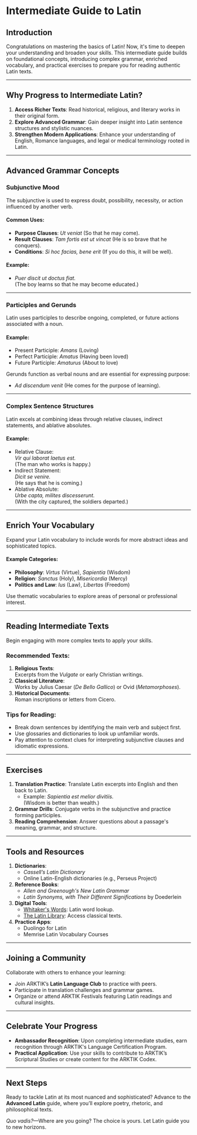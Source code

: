 # **Intermediate Guide to Latin**

## **Introduction**
Congratulations on mastering the basics of Latin! Now, it's time to deepen your understanding and broaden your skills. This intermediate guide builds on foundational concepts, introducing complex grammar, enriched vocabulary, and practical exercises to prepare you for reading authentic Latin texts.

---

## **Why Progress to Intermediate Latin?**
1. **Access Richer Texts**: Read historical, religious, and literary works in their original form.
2. **Explore Advanced Grammar**: Gain deeper insight into Latin sentence structures and stylistic nuances.
3. **Strengthen Modern Applications**: Enhance your understanding of English, Romance languages, and legal or medical terminology rooted in Latin.

---

## **Advanced Grammar Concepts**
### **Subjunctive Mood**
The subjunctive is used to express doubt, possibility, necessity, or action influenced by another verb.

#### Common Uses:
- **Purpose Clauses**: *Ut veniat* (So that he may come).
- **Result Clauses**: *Tam fortis est ut vincat* (He is so brave that he conquers).
- **Conditions**: *Si hoc facias, bene erit* (If you do this, it will be well).

#### Example:
- *Puer discit ut doctus fiat.*  
  (The boy learns so that he may become educated.)

---

### **Participles and Gerunds**
Latin uses participles to describe ongoing, completed, or future actions associated with a noun.

#### Example:
- Present Participle: *Amans* (Loving)
- Perfect Participle: *Amatus* (Having been loved)
- Future Participle: *Amaturus* (About to love)

Gerunds function as verbal nouns and are essential for expressing purpose:
- *Ad discendum venit* (He comes for the purpose of learning).

---

### **Complex Sentence Structures**
Latin excels at combining ideas through relative clauses, indirect statements, and ablative absolutes.

#### Example:
- Relative Clause:  
  *Vir qui laborat laetus est.*  
  (The man who works is happy.)
- Indirect Statement:  
  *Dicit se venire.*  
  (He says that he is coming.)
- Ablative Absolute:  
  *Urbe capta, milites discesserunt.*  
  (With the city captured, the soldiers departed.)

---

## **Enrich Your Vocabulary**
Expand your Latin vocabulary to include words for more abstract ideas and sophisticated topics.

#### Example Categories:
- **Philosophy**: *Virtus* (Virtue), *Sapientia* (Wisdom)
- **Religion**: *Sanctus* (Holy), *Misericordia* (Mercy)
- **Politics and Law**: *Ius* (Law), *Libertas* (Freedom)

Use thematic vocabularies to explore areas of personal or professional interest.

---

## **Reading Intermediate Texts**
Begin engaging with more complex texts to apply your skills.

### Recommended Texts:
1. **Religious Texts**:  
   Excerpts from the *Vulgate* or early Christian writings.
2. **Classical Literature**:  
   Works by Julius Caesar (*De Bello Gallico*) or Ovid (*Metamorphoses*).
3. **Historical Documents**:  
   Roman inscriptions or letters from Cicero.

### Tips for Reading:
- Break down sentences by identifying the main verb and subject first.
- Use glossaries and dictionaries to look up unfamiliar words.
- Pay attention to context clues for interpreting subjunctive clauses and idiomatic expressions.

---

## **Exercises**
1. **Translation Practice**:
   Translate Latin excerpts into English and then back to Latin.
   - Example: *Sapientia est melior divitiis.*  
     (Wisdom is better than wealth.)
2. **Grammar Drills**:
   Conjugate verbs in the subjunctive and practice forming participles.
3. **Reading Comprehension**:
   Answer questions about a passage's meaning, grammar, and structure.

---

## **Tools and Resources**
1. **Dictionaries**:  
   - *Cassell’s Latin Dictionary*
   - Online Latin-English dictionaries (e.g., Perseus Project)
2. **Reference Books**:  
   - *Allen and Greenough's New Latin Grammar*
   - *Latin Synonyms, with Their Different Significations* by Doederlein
3. **Digital Tools**:  
   - [Whitaker's Words](https://archives.nd.edu/words.html): Latin word lookup.
   - [The Latin Library](https://www.thelatinlibrary.com/): Access classical texts.
4. **Practice Apps**:  
   - Duolingo for Latin
   - Memrise Latin Vocabulary Courses

---

## **Joining a Community**
Collaborate with others to enhance your learning:
- Join ARKTIK’s **Latin Language Club** to practice with peers.
- Participate in translation challenges and grammar games.
- Organize or attend ARKTIK Festivals featuring Latin readings and cultural insights.

---

## **Celebrate Your Progress**
- **Ambassador Recognition**: Upon completing intermediate studies, earn recognition through ARKTIK's Language Certification Program.
- **Practical Application**: Use your skills to contribute to ARKTIK’s Scriptural Studies or create content for the ARKTIK Codex.

---

## **Next Steps**
Ready to tackle Latin at its most nuanced and sophisticated? Advance to the **Advanced Latin** guide, where you’ll explore poetry, rhetoric, and philosophical texts.

*Quo vadis?*—Where are you going? The choice is yours. Let Latin guide you to new horizons.
